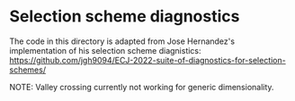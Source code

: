 # Selection scheme diagnostics

The code in this directory is adapted from Jose Hernandez's implementation of his selection scheme diagnistics: https://github.com/jgh9094/ECJ-2022-suite-of-diagnostics-for-selection-schemes/

NOTE: Valley crossing currently not working for generic dimensionality.